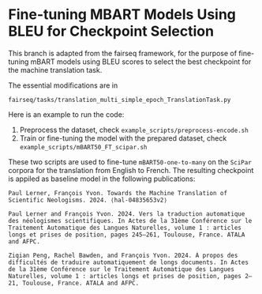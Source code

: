 # Fine-tuning MBART Models Using BLEU for Checkpoint Selection 


This branch is adapted from the fairseq framework, for the purpose of fine-tuning mBART models using BLEU scores to select the best checkpoint for the machine translation task.

The essential modifications are in 
```
fairseq/tasks/translation_multi_simple_epoch_TranslationTask.py
```

Here is an example to run the code:

1. Preprocess the dataset, check `example_scripts/preprocess-encode.sh`
2. Train or fine-tuning the model with the prepared dataset, check `example_scripts/mBART50_FT_scipar.sh`

These two scripts are used to fine-tune `mBART50-one-to-many` on the `SciPar` corpora for the translation from English to French.
The resulting checkpoint is appiled as baseline model in the following publications:

```
Paul Lerner, François Yvon. Towards the Machine Translation of Scientific Neologisms. 2024. ⟨hal-04835653v2⟩
```

```
Paul Lerner and François Yvon. 2024. Vers la traduction automatique des néologismes scientifiques. In Actes de la 31ème Conférence sur le Traitement Automatique des Langues Naturelles, volume 1 : articles longs et prises de position, pages 245–261, Toulouse, France. ATALA and AFPC.
```

```
Ziqian Peng, Rachel Bawden, and François Yvon. 2024. À propos des difficultés de traduire automatiquement de longs documents. In Actes de la 31ème Conférence sur le Traitement Automatique des Langues Naturelles, volume 1 : articles longs et prises de position, pages 2–21, Toulouse, France. ATALA and AFPC.
```

<!-- https://github.com/PaulLerner/neott -->

<!-- Pytorch 1.13.1
transformers 4.45.23 -->
